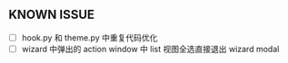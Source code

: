 ## KNOWN ISSUE

- [ ] hook.py 和 theme.py 中重复代码优化
- [ ] wizard 中弹出的 action window 中 list 视图全选直接退出 wizard modal
